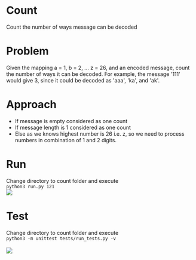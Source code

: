 # Count
Count the number of ways message can be decoded

# Problem
Given the mapping a = 1, b = 2, ... z = 26, and an encoded message, count the number of ways it can be decoded.
For example, the message '111' would give 3, since it could be decoded as 'aaa', 'ka', and 'ak'.

# Approach
- If message is empty considered as one count
- If message length is 1 considered as one count
- Else as we knows highest number is 26 i.e. z, so we need to process numbers in combination of 1 and 2 digits.

# Run
Change directory to count folder and execute <br>
```python3 run.py 121```
<br> <img src="https://i.imgur.com/luKsxEf.png">

# Test
Change directory to count folder and execute <br>
```python3 -m unittest tests/run_tests.py -v```
<br><br> <img src="https://i.imgur.com/gvCAF4Z.png">
